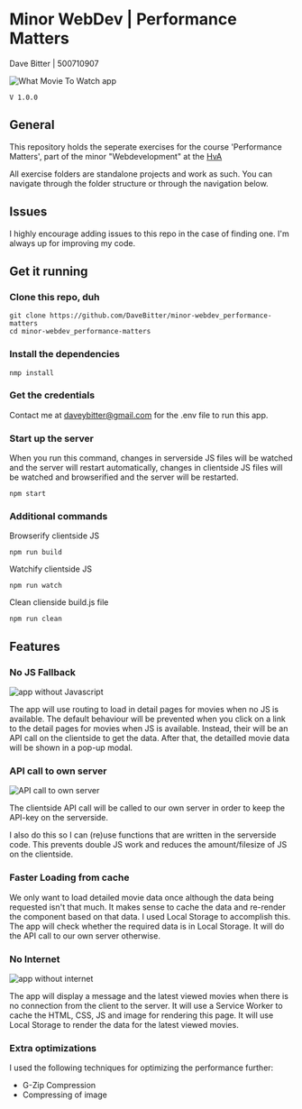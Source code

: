 # Minor WebDev | Performance Matters
Dave Bitter | 500710907

![What Movie To Watch app](https://raw.githubusercontent.com/DaveBitter/minor-webdev_performance-matters/develop/screenshots/hero.jpg)

    V 1.0.0

## General
This repository holds the seperate exercises for the course 'Performance Matters', part of the minor "Webdevelopment" at the [HvA](http://www.hva.nl/)

All exercise folders are standalone projects and work as such. You can navigate through the folder structure or through the navigation below.

## Issues
I highly encourage adding issues to this repo in the case of finding one. I'm always up for improving my code.

## Get it running
### Clone this repo, duh
    git clone https://github.com/DaveBitter/minor-webdev_performance-matters
    cd minor-webdev_performance-matters

### Install the dependencies
    nmp install

### Get the credentials
Contact me at <daveybitter@gmail.com> for the .env file to run this app.

### Start up the server
When you run this command, changes in serverside JS files will be watched and the server will restart automatically, changes in clientside JS files will be watched and browserified and the server will be restarted.

    npm start

### Additional commands
Browserify clientside JS

    npm run build

Watchify clientside JS

    npm run watch

Clean clienside build.js file

    npm run clean

## Features
### No JS Fallback
![app without Javascript](https://raw.githubusercontent.com/DaveBitter/minor-webdev_performance-matters/develop/screenshots/app_1.png)

The app will use routing to load in detail pages for movies when no JS is available. The default behaviour will be prevented when you click on a link to the detail pages for movies when JS is available. Instead, their will be an API call on the clientside to get the data. After that, the detailled movie data will be shown in a pop-up modal.

### API call to own server
![API call to own server](https://raw.githubusercontent.com/DaveBitter/minor-webdev_performance-matters/develop/screenshots/app_2.png)

The clientside API call will be called to our own server in order to keep the API-key on the serverside. 

I also do this so I can (re)use functions that are written in the serverside code. This prevents double JS work and reduces the amount/filesize of JS on the clientside.

### Faster Loading from cache
We only want to load detailed movie data once although the data being requested isn't that much. It makes sense to cache the data and re-render the component based on that data. I used Local Storage to accomplish this. The app will check whether the required data is in Local Storage. It will do the API call to our own server otherwise.

### No Internet 
![app without internet](https://raw.githubusercontent.com/DaveBitter/minor-webdev_performance-matters/develop/screenshots/app_3.png)

The app will display a message and the latest viewed movies when there is no connection from the client to the server. It will use a Service Worker to cache the HTML, CSS, JS and image for rendering this page. It will use Local Storage to render the data for the latest viewed movies.

### Extra optimizations
I used the following techniques for optimizing the performance further:
* G-Zip Compression
* Compressing of image

